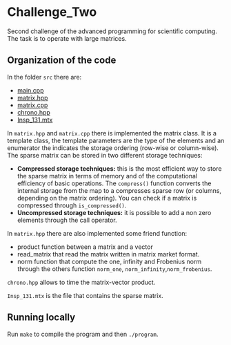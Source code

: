 # Challenge_Two
Second challenge of the advanced programming for scientific computing. The task is to operate with large matrices.

## Organization of the code

In the folder `src` there are:
+ [main.cpp](https://github.com/gr3taa/Challenge_Two/blob/main/src/main.cpp)
+ [matrix.hpp](https://github.com/gr3taa/Challenge_Two/blob/main/src/matrix.hpp)
+ [matrix.cpp](https://github.com/gr3taa/Challenge_Two/blob/main/src/matrix.cpp)
+ [chrono.hpp](https://github.com/gr3taa/Challenge_Two/blob/main/src/chrono.hpp)
+ [Insp_131.mtx](https://github.com/gr3taa/Challenge_Two/blob/main/src/Insp_131.mtx)

In `matrix.hpp` and `matrix.cpp` there is implemented the matrix class. It is a template class, the template parameters are the type of the elements and an enumerator the indicates the storage ordering (row-wise or column-wise).
The sparse matrix can be stored in two different storage techniques:
+ **Compressed storage techniques:** 
this is the most efficient way to store the sparse matrix in terms of memory and of the computational efficiency of basic operations. The `compress()` function converts the internal storage from the map to a compresses sparse row (or columns, depending on the matrix ordering). You can check if a matrix is compressed through `is_compressed()`.
+ **Uncompressed storage techniques:** 
it is possible to add a non zero elements through the call operator.

In `matrix.hpp` there are also implemented some friend function:
+ product function between a matrix and a vector
+ read_matrix that read the matrix written in matrix market format.
+ norm function that compute the one, infinity and Frobenius norm through the others function `norm_one`, `norm_infinity`,`norm_frobenius`.


`chrono.hpp` allows to time the matrix-vector product.

`Insp_131.mtx` is the file that contains the sparse matrix.

## Running locally

Run `make` to compile the program and then `./program`.



